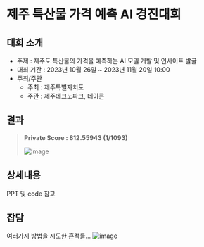 # 제주 특산물 가격 예측 AI 경진대회

## 대회 소개
- 주제 : 제주도 특산물의 가격을 예측하는 AI 모델 개발 및 인사이트 발굴
- 대회 기간 : 2023년 10월 26일 ~ 2023년 11월 20일 10:00
- 주최/주관
  - 주최 : 제주특별자치도
  - 주관 : 제주테크노파크, 데이콘

## 결과
> **Private Score : 812.55943 (**1/1093**)**
> 
> ![image](https://github.com/baesooyeon/Jeju_ts_forecasting/assets/102578702/e11daffd-3a6a-4396-b770-6b7e7ed902ca)

## 상세내용
PPT 및 code 참고

## 잡담
여러가지 방법을 시도한 흔적들...
![image](https://github.com/baesooyeon/Dacon_Jeju_ts_forecasting/assets/102578702/1ab3e96d-5493-465d-8419-1c8fd9020d9d)

